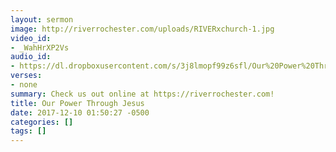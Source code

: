 ```yaml
---
layout: sermon
image: http://riverrochester.com/uploads/RIVERxchurch-1.jpg
video_id:
- _WahHrXP2Vs
audio_id:
- https://dl.dropboxusercontent.com/s/3j8lmopf99z6sfl/Our%20Power%20Through%20Jesus.mp3?dl=0
verses:
- none
summary: Check us out online at https://riverrochester.com!
title: Our Power Through Jesus
date: 2017-12-10 01:50:27 -0500
categories: []
tags: []
---
```

